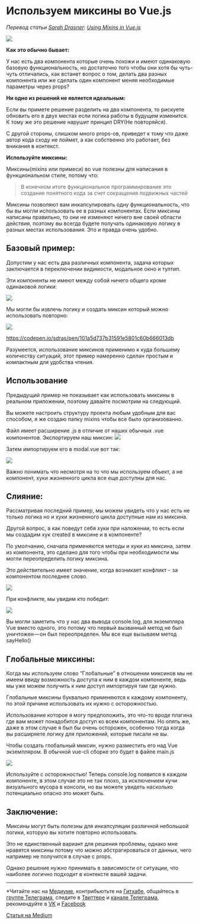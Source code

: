 # Используем миксины во Vue.js

*Перевод статьи [ Sarah Drasner](https://css-tricks.com/author/sdrasner/): [Using Mixins in Vue.js](https://css-tricks.com/using-mixins-vue-js/)*

![](https://cdn-images-1.medium.com/max/1000/1*JAbXlOdwiVhwfXla9zE7Nw.png)

**Как это обычно бывает:**

У нас есть два компонента которые очень похожи и имеют одинаковую базовую функциональность, но достаточно того чтобы они хотя бы чуть-чуть отличались, как встанет вопрос о том, делать два разных компонента или же сделать один компонент меняя необходимые параметры через props?

**Ни одно из решений не является идеальным:**

Если вы примете решение разделить на два компонента, то рискуете обновить его в двух местах если логика работы в будущем изменится. К тому же это решение нарушит принцип DRY(Не повторяйся).

С другой стороны, слишком много props-ов, приведет к тому что даже автор кода сходу не поймет, а как собственно это работает, без вникания в контекст.

**Используйте миксины:**

Миксины(mixins или примеси) во vue полезны для написания в функциональном стиле, потому что:

> В конечном итоге функциональное программирование это создание понятного кода за счет сокращения подвижных частей

Миксины позволяют вам инкапсулировать одну функциональность, что бы вы могли использовать ее в разных компонентах. Если миксины написаны правильно, то они не изменяют ничего вне своей области действия, поэтому вы всегда будете получать одинаковую логику в разных местах использования. Это и правда очень удобно.

## Базовый пример:
Допустим у нас есть два различных компонента, задача которых заключается в переключении видимости, модальное окно и тултип.

Эти компоненты не имеют между собой ничего общего кроме одинаковой логики:

![](https://cdn-images-1.medium.com/max/1000/1*B3Mbc8-x1GxwtxDg5XcLIQ.png)

Мы могли бы извлечь логику и создать миксин который можно использовать повторно:

![](https://cdn-images-1.medium.com/max/1000/1*m0SoV-mwTg_LMHmr50HPZQ.png)

https://codepen.io/sdras/pen/101a5d737b31591e5801c60b666013db

Разумеется, использование миксинов применимо к куда большему количеству ситуаций, этот пример намеренно сделан простым и компактным для удобства чтения.

## Использование
Предыдущий пример не показывает как использовать миксины в реальном приложении, поэтому давайте посмотрим на следующий.

Вы можете настроить структуру проекта любым удобным для вас способом, я же создаю папку mixins чтобы все было организованно.

Файл имеет расширение .js в отличие от наших обычных .vue компонентов.
Экспортируем наш миксин:
![](https://cdn-images-1.medium.com/max/1000/1*lCXeQ51slInBPiDfi4pYrg.png)

Затем импортируем его в modal.vuе вот так:

![](https://cdn-images-1.medium.com/max/800/1*MyYBEm3-9lYnZx8aPnqXow.png)

Важно понимать что несмотря на то что мы используем объект, а не компонент, хуки жизненного цикла все еще доступны для нас.

## Слияние:

Рассматривая последний пример, мы можем увидеть что у нас есть не только логика но и хуки жизненного цикла доступные нам из миксина.

Другой вопрос, а как поведут себя хуки при наложении, то есть если мы создадим хук created в миксине и в компоненте?

По умолчанию, сначала применяются методы и хуки из миксина, затем из компонента, это сделано для того чтобы при необходимости мы могли переопределить логику миксина.

Это действительно имеет значение, когда возникает конфликт -  за компонентом последнее слово.

![](https://cdn-images-1.medium.com/max/800/1*YE4ijLZrLiCjGvuVA3GA3w.png)

При конфликте, мы увидим кто победит:

![](https://cdn-images-1.medium.com/max/800/1*dsgKb0WoTCPwAbpBvokcqQ.png)

Вы могли заметить что у нас два вывода console.log, для экземпляра Vue вместо одного, это потому что первый вызванный метод не был уничтожен — он был переопределен. Мы все еще вызываем метод sayHello()

## Глобальные миксины:

Когда мы используем слово “Глобальные” в отношении миксинов мы не имеем ввиду возможность доступа к ним в каждом компоненте, ведь мы уже можем получить к ним доступ импортируя там где нужно.

Глобальные миксины буквально применяются к каждому компоненту, по этой причине использовать их нужно с осторожностью.

Использование которое я могу предположить, это что-то вроде плагина где вам может понадобится доступ ко всем компонентам. Но опять же, даже в этом случае я был бы очень осторожен, особенно тогда когда вы расширяете логику для приложений, которые писали не вы.

Чтобы создать глобальный миксин, нужно разместить его над Vue экземпляром. В обычной vue-cli сборке это будет в файле main.js

![](https://cdn-images-1.medium.com/max/1000/1*XzMhbRqDkIbQ2-N_HwYA1Q.png)

Используйте с осторожностью! Теперь console.log появится в каждом компоненте, в этом случае это не так плохо, за исключением кучи визуального мусора в консоли, но вы можете увидеть насколько потенциально опасно это может быть.

## Заключение:

Миксины могут быть полезны для инкапсуляции различной небольшой логики, которую вы хотите повторно использовать.

Это не единственный вариант для решения проблемы, однако мне нравятся миксины потому что можно абстрагироваться от данных, чего например не получится в случае с props.

Однако решение нужно принимать в зависимости от ситуации, что наиболее логично подходит в контексте вашей задачи.
 - - -

*Читайте нас на [Медиуме](https://medium.com/devschacht), контрибьютьте на [Гитхабе](https://github.com/devSchacht), общайтесь в [группе Телеграма](https://t.me/devSchacht), следите в [Твиттере](https://twitter.com/DevSchacht) и [канале Телеграма](https://t.me/devSchachtChannel), рекомендуйте в [VK](https://vk.com/devschacht) и [Facebook](https://www.facebook.com/devSchacht)

[Статья на Medium](https://medium.com/@vik_kod/using-mixins-vue-js-656d4d33fc87)

